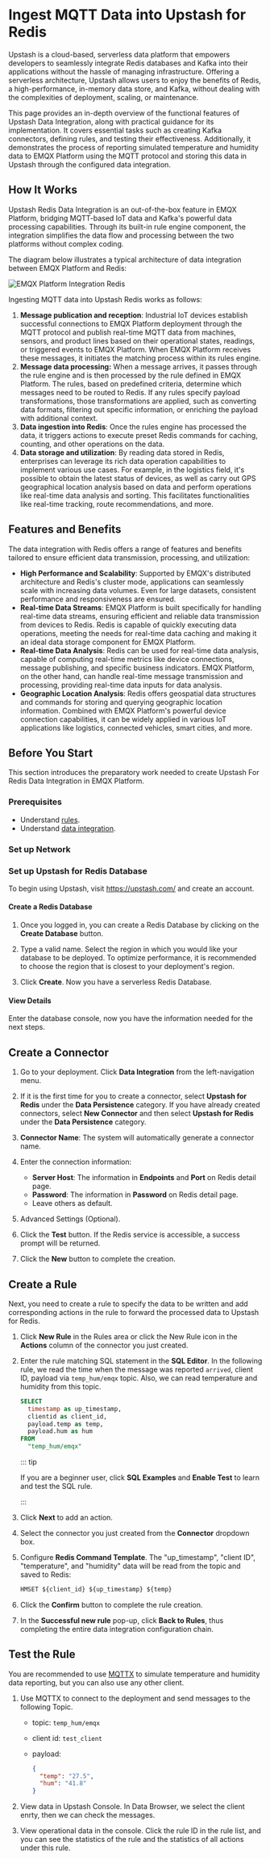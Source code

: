 # Ingest MQTT Data into Upstash for Redis

Upstash is a cloud-based, serverless data platform that empowers developers to seamlessly integrate Redis databases and Kafka into their applications without the hassle of managing infrastructure. Offering a serverless architecture, Upstash allows users to enjoy the benefits of Redis, a high-performance, in-memory data store, and Kafka, without dealing with the complexities of deployment, scaling, or maintenance.

This page provides an in-depth overview of the functional features of Upstash Data Integration, along with practical guidance for its implementation. It covers essential tasks such as creating Kafka connectors, defining rules, and testing their effectiveness. Additionally, it demonstrates the process of reporting simulated temperature and humidity data to EMQX Platform using the MQTT protocol and storing this data in Upstash through the configured data integration.

## How It Works

Upstash Redis Data Integration is an out-of-the-box feature in EMQX Platform, bridging MQTT-based IoT data and Kafka's powerful data processing capabilities. Through its built-in rule engine component, the integration simplifies the data flow and processing between the two platforms without complex coding.

The diagram below illustrates a typical architecture of data integration between EMQX Platform and Redis:

![EMQX Platform Integration Redis](./_assets/data_integration_redis.png)

Ingesting MQTT data into Upstash Redis works as follows:

1. **Message publication and reception**: Industrial IoT devices establish successful connections to EMQX Platform deployment through the MQTT protocol and publish real-time MQTT data from machines, sensors, and product lines based on their operational states, readings, or triggered events to EMQX Platform. When EMQX Platform receives these messages, it initiates the matching process within its rules engine.
2. **Message data processing:** When a message arrives, it passes through the rule engine and is then processed by the rule defined in EMQX Platform. The rules, based on predefined criteria, determine which messages need to be routed to Redis. If any rules specify payload transformations, those transformations are applied, such as converting data formats, filtering out specific information, or enriching the payload with additional context.
3. **Data ingestion into Redis**: Once the rules engine has processed the data, it triggers actions to execute preset Redis commands for caching, counting, and other operations on the data.
4. **Data storage and utilization**: By reading data stored in Redis, enterprises can leverage its rich data operation capabilities to implement various use cases. For example, in the logistics field, it's possible to obtain the latest status of devices, as well as carry out GPS geographical location analysis based on data and perform operations like real-time data analysis and sorting. This facilitates functionalities like real-time tracking, route recommendations, and more.

## Features and Benefits

The data integration with Redis offers a range of features and benefits tailored to ensure efficient data transmission, processing, and utilization:

- **High Performance and Scalability**: Supported by EMQX's distributed architecture and Redis's cluster mode, applications can seamlessly scale with increasing data volumes. Even for large datasets, consistent performance and responsiveness are ensured.
- **Real-time Data Streams**: EMQX Platform is built specifically for handling real-time data streams, ensuring efficient and reliable data transmission from devices to Redis. Redis is capable of quickly executing data operations, meeting the needs for real-time data caching and making it an ideal data storage component for EMQX Platform.
- **Real-time Data Analysis**: Redis can be used for real-time data analysis, capable of computing real-time metrics like device connections, message publishing, and specific business indicators. EMQX Platform, on the other hand, can handle real-time message transmission and processing, providing real-time data inputs for data analysis.
- **Geographic Location Analysis**: Redis offers geospatial data structures and commands for storing and querying geographic location information. Combined with EMQX Platform's powerful device connection capabilities, it can be widely applied in various IoT applications like logistics, connected vehicles, smart cities, and more.

## Before You Start

This section introduces the preparatory work needed to create Upstash For Redis Data Integration in EMQX Platform.

### Prerequisites

- Understand [rules](./rules.md).
- Understand [data integration](./introduction.md).

### Set up Network

<!--@include: ./network-setting.md-->

### Set up Upstash for Redis Database

To begin using Upstash, visit https://upstash.com/ and create an account.

#### Create a Redis Database

1. Once you logged in, you can create a Redis Database by clicking on the **Create Database** button.

2. Type a valid name. Select the region in which you would like your database to be deployed. To optimize performance, it is recommended to choose the region that is closest to your deployment's region.

3. Click **Create**. Now you have a serverless Redis Database.

#### View Details

Enter the database console, now you have the information needed for the next steps.

## Create a Connector

1. Go to your deployment. Click **Data Integration** from the left-navigation menu.

2. If it is the first time for you to create a connector, select **Upstash for Redis** under the **Data Persistence** category. If you have already created connectors, select **New Connector** and then select **Upstash for Redis** under the **Data Persistence** category.

3. **Connector Name**: The system will automatically generate a connector name.

4. Enter the connection information:

   - **Server Host**: The information in **Endpoints** and **Port** on Redis detail page.
   - **Password**: The information in **Password** on Redis detail page.
   - Leave others as default.

5. Advanced Settings (Optional).

6. Click the **Test** button. If the Redis service is accessible, a success prompt will be returned.

7. Click the **New** button to complete the creation.

## Create a Rule

Next, you need to create a rule to specify the data to be written and add corresponding actions in the rule to forward the processed data to Upstash for Redis.

1. Click **New Rule** in the Rules area or click the New Rule icon in the **Actions** column of the connector you just created.

2. Enter the rule matching SQL statement in the **SQL Editor**. In the following rule, we read the time when the message was reported `arrived`, client ID, payload via `temp_hum/emqx` topic. Also, we can read temperature and humidity from this topic.

   ```sql
   SELECT
     timestamp as up_timestamp,
     clientid as client_id,
     payload.temp as temp,
     payload.hum as hum
   FROM
     "temp_hum/emqx"
   ```

   ::: tip

   If you are a beginner user, click **SQL Examples** and **Enable Test** to learn and test the SQL rule.

   :::

3. Click **Next** to add an action.

4. Select the connector you just created from the **Connector** dropdown box.

5. Configure **Redis Command Template**. The "up_timestamp", "client ID", "temperature", and "humidity" data will be read from the topic and saved to Redis:

   ```sql
   HMSET ${client_id} ${up_timestamp} ${temp}
   ```

6. Click the **Confirm** button to complete the rule creation.

7. In the **Successful new rule** pop-up, click **Back to Rules**, thus completing the entire data integration configuration chain.

## Test the Rule

You are recommended to use [MQTTX](https://mqttx.app/) to simulate temperature and humidity data reporting, but you can also use any other client.

1. Use MQTTX to connect to the deployment and send messages to the following Topic.

   - topic: `temp_hum/emqx`

   - client id: `test_client`

   - payload:

     ```json
     {
       "temp": "27.5",
       "hum": "41.8"
     }
     ```

2. View data in Upstash Console. In Data Browser, we select the client enrty, then we can check the messages.

3. View operational data in the console. Click the rule ID in the rule list, and you can see the statistics of the rule and the statistics of all actions under this rule.
